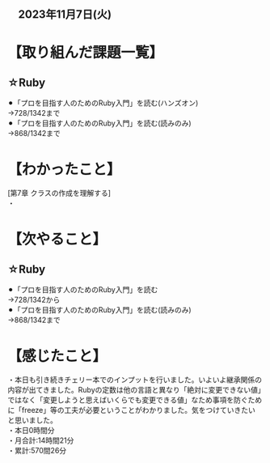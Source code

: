## 　2023年11月7日(火)
# 【取り組んだ課題一覧】
## ☆Ruby
⚫︎「プロを目指す人のためのRuby入門」を読む(ハンズオン)<br>
→728/1342まで<br>
⚫︎「プロを目指す人のためのRuby入門」を読む(読みのみ)<br>
→868/1342まで<br>
# 【わかったこと】
[第7章 クラスの作成を理解する]<br>
・
# 【次やること】
## ☆Ruby
⚫︎「プロを目指す人のためのRuby入門」を読む<br>
→728/1342から<br>
⚫︎「プロを目指す人のためのRuby入門」を読む(読みのみ)<br>
→868/1342まで<br>
# 【感じたこと】
・本日も引き続きチェリー本でのインプットを行いました。いよいよ継承関係の内容が出てきました。Rubyの定数は他の言語と異なり「絶対に変更できない値」ではなく「変更しようと思えばいくらでも変更できる値」なため事項を防ぐために「freeze」等の工夫が必要ということがわかりました。気をつけていきたいと思いました。<br>
・本日0時間分<br>
・月合計:14時間21分<br>
・累計:570間26分<br>
